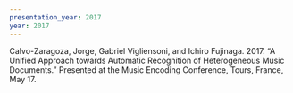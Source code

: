 ```yaml
---
presentation_year: 2017
year: 2017
---
```


Calvo-Zaragoza, Jorge, Gabriel Vigliensoni, and Ichiro Fujinaga. 2017. “A Unified Approach towards Automatic Recognition of Heterogeneous Music Documents.” Presented at the Music Encoding Conference, Tours, France, May 17.